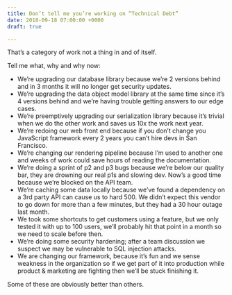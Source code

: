 ```yaml
---
title: Don’t tell me you’re working on “Technical Debt”
date: 2018-09-18 07:00:00 +0000
draft: true

---
```

That’s a category of work not a thing in and of itself.

Tell me what, why and why now:

* We’re upgrading our database library because we’re 2 versions behind and in 3 months it will no longer get security updates.
* We’re upgrading the data object model library at the same time since it’s 4 versions behind and we’re having trouble getting answers to our edge cases.
* We’re preemptively upgrading our serialization library because it’s trivial when we do the other work and saves us 10x the work next year.
* We’re redoing our web front end because if you don’t change you JavaScript framework every 2 years you can’t hire devs in San Francisco.
* We’re changing our rendering pipeline because I’m used to another one and weeks of work could save hours of reading the documentation.
* We’re doing a sprint of p2 and p3 bugs because we’re below our quality bar, they are drowning our real p1s and slowing dev. Now’s a good time because we’re blocked on the API team.
* We’re caching some data locally because we’ve found a dependency on a 3rd party API can cause us to hard 500. We didn’t expect this vendor to go down for more than a few minutes, but they had a 30 hour outage last month.
* We took some shortcuts to get customers using a feature, but we only tested it with up to 100 users, we’ll probably hit that point in a month so we need to scale before then.
* We’re doing some security hardening; after a team discussion we suspect we may be vulnerable to SQL injection attacks.
* We are changing our framework, because it’s fun and we sense weakness in the organization so if we get part of it into production while product & marketing are fighting then we’ll be stuck finishing it.

Some of these are obviously better than others.